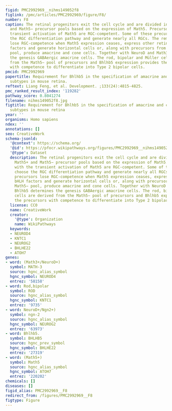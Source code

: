 ```yaml
---
figid: PMC2992969__nihms149052f8
figlink: /pmc/articles/PMC2992969/figure/F8/
number: F8
caption: The retinal progenitors exit the cell cycle and are divided into the Math5+
  and Math5− precursor pools based on the expression of Math5. Precursors with the
  transient activation of Math5 are RGC-competent. Some of these precursors choose
  the RGC differentiation pathway and generate nearly all RGCs. The remaining precursors
  lose RGC-competence when Math5 expression ceases, express other retinogenic bHLH
  factors and generate horizontal cells or, along with precursors from the Math5−
  pool, produce amacrine and cone cells. Together with NeuroD and Math3, Bhlhb5 determines
  the genesis GABAergic amacrine cells. The rod, bipolar and Müller cells are derived
  from the Math5− pool of precursors and Bhlhb5 expression provides the precursors
  with competence to differentiate into Type 2 bipolar cells.
pmcid: PMC2992969
papertitle: Requirement for Bhlhb5 in the specification of amacrine and cone bipolar
  subtypes in mouse retina.
reftext: Liang Feng, et al. Development. ;133(24):4815-4825.
pmc_ranked_result_index: '119282'
pathway_score: 0.8041274
filename: nihms149052f8.jpg
figtitle: Requirement for Bhlhb5 in the specification of amacrine and cone bipolar
  subtypes in mouse retina
year: ''
organisms: Homo sapiens
ndex: ''
annotations: []
seo: CreativeWork
schema-jsonld:
  '@context': https://schema.org/
  '@id': https://pfocr.wikipathways.org/figures/PMC2992969__nihms149052f8.html
  '@type': Dataset
  description: The retinal progenitors exit the cell cycle and are divided into the
    Math5+ and Math5− precursor pools based on the expression of Math5. Precursors
    with the transient activation of Math5 are RGC-competent. Some of these precursors
    choose the RGC differentiation pathway and generate nearly all RGCs. The remaining
    precursors lose RGC-competence when Math5 expression ceases, express other retinogenic
    bHLH factors and generate horizontal cells or, along with precursors from the
    Math5− pool, produce amacrine and cone cells. Together with NeuroD and Math3,
    Bhlhb5 determines the genesis GABAergic amacrine cells. The rod, bipolar and Müller
    cells are derived from the Math5− pool of precursors and Bhlhb5 expression provides
    the precursors with competence to differentiate into Type 2 bipolar cells.
  license: CC0
  name: CreativeWork
  creator:
    '@type': Organization
    name: WikiPathways
  keywords:
  - NEUROD4
  - KNTC1
  - NEUROG2
  - BHLHE22
  - ATOH7
genes:
- word: (Math3+/NeuroD+)
  symbol: MATH-3
  source: hgnc_alias_symbol
  hgnc_symbol: NEUROD4
  entrez: '58158'
- word: Rod,bipolar
  symbol: ROD
  source: hgnc_alias_symbol
  hgnc_symbol: KNTC1
  entrez: '9735'
- word: NeuroD+/Ngn2+)
  symbol: ngn-2
  source: hgnc_alias_symbol
  hgnc_symbol: NEUROG2
  entrez: '63973'
- word: Bhlhb5.
  symbol: BHLHB5
  source: hgnc_prev_symbol
  hgnc_symbol: BHLHE22
  entrez: '27319'
- word: (Math5+)
  symbol: Math5
  source: hgnc_alias_symbol
  hgnc_symbol: ATOH7
  entrez: '220202'
chemicals: []
diseases: []
figid_alias: PMC2992969__F8
redirect_from: /figures/PMC2992969__F8
figtype: Figure
---
```

